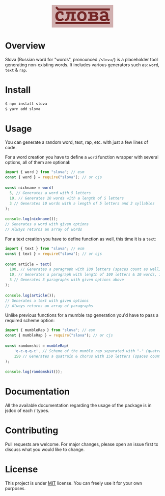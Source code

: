 <p align="center">
  <img alt="slova" src="public/slova.svg" width="200px" />
</p>

# Overview

Slova (Russian word for "words", pronounced `/slova/`) is a placeholder
tool generating non-existing words. It includes various generators
such as: `word`, `text` & `rap`.

# Install

```bash
$ npm install slova
$ yarn add slova
```

# Usage

You can generate a random word, text, rap, etc. with just a few lines of code.

For a word creation you have to define a `word` function wrapper with several options,
all of them are optional:

```js
import { word } from "slova"; // esm
const { word } = require("slova"); // or cjs

const nickname = word(
  5, // Generates a word with 5 letters
  10, // Generates 10 words with a length of 5 letters
  3 // Generates 10 words with a length of 5 letters and 3 syllables
);

console.log(nickname());
// Generates a word with given options
// Always returns an array of words
```

For a text creation you have to define function as well, this time it is a `text`:

```js
import { text } from "slova"; // esm
const { text } = require("slova"); // or cjs

const article = text(
  100, // Generates a paragraph with 100 letters (spaces count as well)
  10, // Generates a paragraph with length of 100 letters & 10 words, if not specified, words amount will be randomized
  3 // Generates 3 paragraphs with given options above
);

console.log(article());
// Generates a text with given options
// Always returns an array of paragraphs
```

Unlike previous functions for a mumble rap generation you'd have to pass a required scheme option:

```js
import { mumbleRap } from "slova"; // esm
const { mumbleRap } = require("slova"); // or cjs

const randomshit = mumbleRap(
    'q-c-q-q-c', // Scheme of the mumble rap separated with "-" (quatrains are "q", choruses are "c")
    150 // Generates a quatrain & chorus with 150 letters (spaces count as well)
);

console.log(randomshit());
```

# Documentation

All the available documentation regarding the usage of the package is in jsdoc of each / types.

# Contributing

Pull requests are welcome. For major changes, please open an issue first to discuss what you would like to change.

# License

This project is under [MIT](https://choosealicense.com/licenses/mit/) license. You can freely use it for your own purposes.

<!-- # Todo

- Add JSDoc
- Return OOP approach
- Return single object argument approach -->